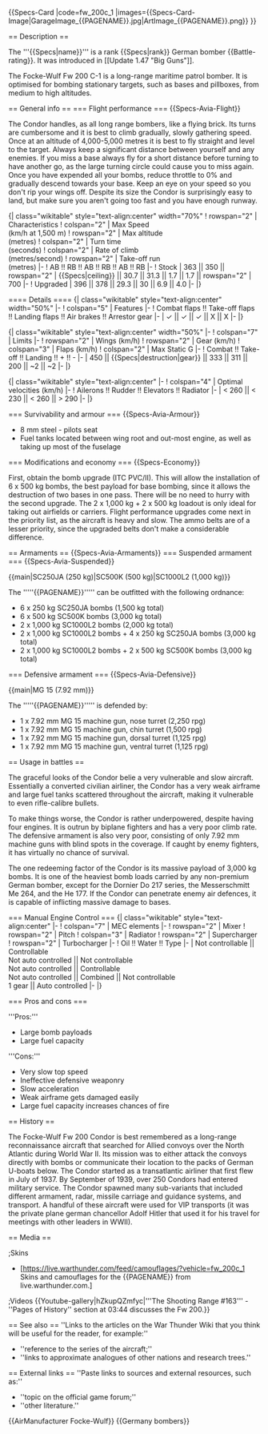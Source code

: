 {{Specs-Card
|code=fw_200c_1
|images={{Specs-Card-Image|GarageImage_{{PAGENAME}}.jpg|ArtImage_{{PAGENAME}}.png}}
}}

== Description ==
<!-- ''In the description, the first part should be about the history of and the creation and combat usage of the aircraft, as well as its key features. In the second part, tell the reader about the aircraft in the game. Insert a screenshot of the vehicle, so that if the novice player does not remember the vehicle by name, he will immediately understand what kind of vehicle the article is talking about.'' -->
The '''{{Specs|name}}''' is a rank {{Specs|rank}} German bomber {{Battle-rating}}. It was introduced in [[Update 1.47 "Big Guns"]].

The Focke-Wulf Fw 200 C-1 is a long-range maritime patrol bomber. It is optimised for bombing stationary targets, such as bases and pillboxes, from medium to high altitudes.

== General info ==
=== Flight performance ===
{{Specs-Avia-Flight}}
<!-- ''Describe how the aircraft behaves in the air. Speed, manoeuvrability, acceleration and allowable loads - these are the most important characteristics of the vehicle.'' -->
The Condor handles, as all long range bombers, like a flying brick. Its turns are cumbersome and it is best to climb gradually, slowly gathering speed. Once at an altitude of 4,000-5,000 metres it is best to fly straight and level to the target. Always keep a significant distance between yourself and any enemies. If you miss a base always fly for a short distance before turning to have another go, as the large turning circle could cause you to miss again. Once you have expended all your bombs, reduce throttle to 0% and gradually descend towards your base. Keep an eye on your speed so you don't rip your wings off. Despite its size the Condor is surprisingly easy to land, but make sure you aren't going too fast and you have enough runway.

{| class="wikitable" style="text-align:center" width="70%"
! rowspan="2" | Characteristics
! colspan="2" | Max Speed<br>(km/h at 1,500 m)
! rowspan="2" | Max altitude<br>(metres)
! colspan="2" | Turn time<br>(seconds)
! colspan="2" | Rate of climb<br>(metres/second)
! rowspan="2" | Take-off run<br>(metres)
|-
! AB !! RB !! AB !! RB !! AB !! RB
|-
! Stock
| 363 || 350 || rowspan="2" | {{Specs|ceiling}} || 30.7 || 31.3 || 1.7 || 1.7 || rowspan="2" | 700
|-
! Upgraded
| 396 || 378 || 29.3 || 30 || 6.9 || 4.0
|-
|}

==== Details ====
{| class="wikitable" style="text-align:center" width="50%"
|-
! colspan="5" | Features
|-
! Combat flaps !! Take-off flaps !! Landing flaps !! Air brakes !! Arrestor gear
|-
| ✓ || ✓ || ✓ || X || X     <!-- ✓ -->
|-
|}

{| class="wikitable" style="text-align:center" width="50%"
|-
! colspan="7" | Limits
|-
! rowspan="2" | Wings (km/h)
! rowspan="2" | Gear (km/h)
! colspan="3" | Flaps (km/h)
! colspan="2" | Max Static G
|-
! Combat !! Take-off !! Landing !! + !! -
|-
| 450 <!-- {{Specs|destruction|body}} --> || {{Specs|destruction|gear}} || 333 || 311 || 200 || ~2 || ~2
|-
|}

{| class="wikitable" style="text-align:center"
|-
! colspan="4" | Optimal velocities (km/h)
|-
! Ailerons !! Rudder !! Elevators !! Radiator
|-
| < 260 || < 230 || < 260 || > 290
|-
|}

=== Survivability and armour ===
{{Specs-Avia-Armour}}
<!-- ''Examine the survivability of the aircraft. Note how vulnerable the structure is and how secure the pilot is, whether the fuel tanks are armoured, etc. Describe the armour, if there is any, and also mention the vulnerability of other critical aircraft systems.'' -->

* 8 mm steel - pilots seat
* Fuel tanks located between wing root and out-most engine, as well as taking up most of the fuselage

=== Modifications and economy ===
{{Specs-Economy}}

First, obtain the bomb upgrade (ITC PVC/II). This will allow the installation of 6 x 500 kg bombs, the best payload for base bombing, since it allows the destruction of two bases in one pass. There will be no need to hurry with the second upgrade. The 2 x 1,000 kg + 2 x 500 kg loadout is only ideal for taking out airfields or carriers. Flight performance upgrades come next in the priority list, as the aircraft is heavy and slow. The ammo belts are of a lesser priority, since the upgraded belts don't make a considerable difference.

== Armaments ==
{{Specs-Avia-Armaments}}
=== Suspended armament ===
{{Specs-Avia-Suspended}}
<!-- ''Describe the aircraft's suspended armament: additional cannons under the wings, bombs, rockets and torpedoes. This section is especially important for bombers and attackers. If there is no suspended weaponry remove this subsection.'' -->
{{main|SC250JA (250 kg)|SC500K (500 kg)|SC1000L2 (1,000 kg)}}

The '''''{{PAGENAME}}''''' can be outfitted with the following ordnance:

* 6 x 250 kg SC250JA bombs (1,500 kg total)
* 6 x 500 kg SC500K bombs (3,000 kg total)
* 2 x 1,000 kg SC1000L2 bombs (2,000 kg total)
* 2 x 1,000 kg SC1000L2 bombs + 4 x 250 kg SC250JA bombs (3,000 kg total)
* 2 x 1,000 kg SC1000L2 bombs + 2 x 500 kg SC500K bombs (3,000 kg total)

=== Defensive armament ===
{{Specs-Avia-Defensive}}
<!-- ''Defensive armament with turret machine guns or cannons, crewed by gunners. Examine the number of gunners and what belts or drums are better to use. If defensive weaponry is not available, remove this subsection.'' -->
{{main|MG 15 (7.92 mm)}}

The '''''{{PAGENAME}}''''' is defended by:

* 1 x 7.92 mm MG 15 machine gun, nose turret (2,250 rpg)
* 1 x 7.92 mm MG 15 machine gun, chin turret (1,500 rpg)
* 1 x 7.92 mm MG 15 machine gun, dorsal turret (1,125 rpg)
* 1 x 7.92 mm MG 15 machine gun, ventral turret (1,125 rpg)

== Usage in battles ==
<!-- ''Describe the tactics of playing in the aircraft, the features of using aircraft in a team and advice on tactics. Refrain from creating a "guide" - do not impose a single point of view, but instead, give the reader food for thought. Examine the most dangerous enemies and give recommendations on fighting them. If necessary, note the specifics of the game in different modes (AB, RB, SB).'' -->
The graceful looks of the Condor belie a very vulnerable and slow aircraft. Essentially a converted civilian airliner, the Condor has a very weak airframe and large fuel tanks scattered throughout the aircraft, making it vulnerable to even rifle-calibre bullets.

To make things worse, the Condor is rather underpowered, despite having four engines. It is outrun by biplane fighters and has a very poor climb rate. The defensive armament is also very poor, consisting of only 7.92 mm machine guns with blind spots in the coverage. If caught by enemy fighters, it has virtually no chance of survival.

The one redeeming factor of the Condor is its massive payload of 3,000 kg bombs. It is one of the heaviest bomb loads carried by any non-premium German bomber, except for the Dornier Do 217 series, the Messerschmitt Me 264, and the He 177. If the Condor can penetrate enemy air defences, it is capable of inflicting massive damage to bases.

=== Manual Engine Control ===
{| class="wikitable" style="text-align:center"
|-
! colspan="7" | MEC elements
|-
! rowspan="2" | Mixer
! rowspan="2" | Pitch
! colspan="3" | Radiator
! rowspan="2" | Supercharger
! rowspan="2" | Turbocharger
|-
! Oil !! Water !! Type
|-
| Not controllable || Controllable<br>Not auto controlled || Not controllable<br>Not auto controlled || Controllable<br>Not auto controlled || Combined || Not controllable<br>1 gear || Auto controlled
|-
|}

=== Pros and cons ===
<!-- ''Summarise and briefly evaluate the vehicle in terms of its characteristics and combat effectiveness. Mark its pros and cons in the bulleted list. Try not to use more than 6 points for each of the characteristics. Avoid using categorical definitions such as "bad", "good" and the like - use substitutions with softer forms such as "inadequate" and "effective".'' -->

'''Pros:'''

* Large bomb payloads
* Large fuel capacity

'''Cons:'''

* Very slow top speed
* Ineffective defensive weaponry
* Slow acceleration
* Weak airframe gets damaged easily
* Large fuel capacity increases chances of fire

== History ==
<!-- ''Describe the history of the creation and combat usage of the aircraft in more detail than in the introduction. If the historical reference turns out to be too long, take it to a separate article, taking a link to the article about the vehicle and adding a block "/History" (example: <nowiki>https://wiki.warthunder.com/(Vehicle-name)/History</nowiki>) and add a link to it here using the <code>main</code> template. Be sure to reference text and sources by using <code><nowiki><ref></ref></nowiki></code>, as well as adding them at the end of the article with <code><nowiki><references /></nowiki></code>. This section may also include the vehicle's dev blog entry (if applicable) and the in-game encyclopedia description (under <code><nowiki>=== In-game description ===</nowiki></code>, also if applicable).'' -->
The Focke-Wulf Fw 200 Condor is best remembered as a long-range reconnaissance aircraft that searched for Allied convoys over the North Atlantic during World War II. Its mission was to either attack the convoys directly with bombs or communicate their location to the packs of German U-boats below. The Condor started as a transatlantic airliner that first flew in July of 1937. By September of 1939, over 250 Condors had entered military service. The Condor spawned many sub-variants that included different armament, radar, missile carriage and guidance systems, and transport. A handful of these aircraft were used for VIP transports (it was the private plane german chancellor Adolf Hitler that used it for his travel for meetings with other leaders in WWII).

== Media ==
<!-- ''Excellent additions to the article would be video guides, screenshots from the game, and photos.'' -->

;Skins

* [https://live.warthunder.com/feed/camouflages/?vehicle=fw_200c_1 Skins and camouflages for the {{PAGENAME}} from live.warthunder.com.]

;Videos
{{Youtube-gallery|hZkupQZmfyc|'''The Shooting Range #163''' - ''Pages of History'' section at 03:44 discusses the Fw 200.}}

== See also ==
''Links to the articles on the War Thunder Wiki that you think will be useful for the reader, for example:''

* ''reference to the series of the aircraft;''
* ''links to approximate analogues of other nations and research trees.''

== External links ==
''Paste links to sources and external resources, such as:''

* ''topic on the official game forum;''
* ''other literature.''

{{AirManufacturer Focke-Wulf}}
{{Germany bombers}}